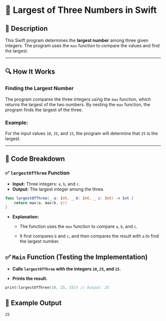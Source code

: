 # 📌 Largest of Three Numbers in Swift

## 🚀 Description
This Swift program determines the **largest number** among three given integers. The program uses the `max` function to compare the values and find the largest.

---

## 🔍 How It Works

### **Finding the Largest Number**
The program compares the three integers using the `max` function, which returns the largest of the two numbers. By nesting the `max` function, the program finds the largest of the three.

### **Example:**
For the input values `10`, `25`, and `15`, the program will determine that `25` is the largest.

---

## 📂 Code Breakdown

### ✅ **`largestOfThree` Function**
- **Input:** Three integers: `a`, `b`, and `c`.
- **Output:** The largest integer among the three.

```swift
func largestOfThree(_ a: Int, _ b: Int, _ c: Int) -> Int {
    return max(a, max(b, c))
}
```
- **Explanation:**

   - The function uses the `max` function to compare `a`, `b`, and `c`.

   - It first compares `b` and `c`, and then compares the result with `a` to find the largest number.

## ✅ **`Main` Function (Testing the Implementation)**
- **Calls `largestOfThree` with the integers `10`, `25`, and `15`.**

- **Prints the result.**

```swift
print(largestOfThree(10, 25, 15)) // Output: 25
```
## 🎯 Example Output
```
25
```
